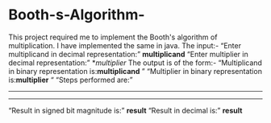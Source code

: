 # Booth-s-Algorithm-
This project required me to implement the Booth's algorithm of multiplication. I have implemented the same in java. 
The input:-
“Enter multiplicand in decimal representation:”
**multiplicand**
“Enter multiplier in decimal representation:”
**multiplier*
The output is of the form:-
“Multiplicand in binary representation is: ​**multiplicand** ​”
“Multiplier in binary representation is: ​**multiplier**​ “
“Steps performed are:”
**** **** * **** **** *
**** **** * **** **** *
“Result in signed bit magnitude is:”
**result**
“Result in decimal is:”
**result**
 


 
 

